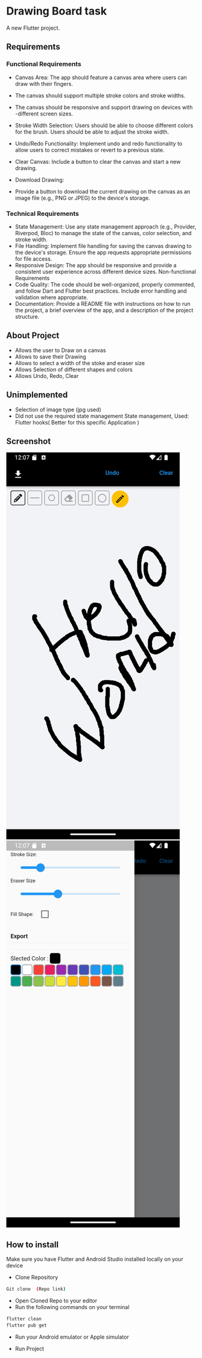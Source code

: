 # Drawing Board task

A new Flutter project.

## Requirements

### Functional Requirements

- Canvas Area:
  The app should feature a canvas area where users can draw with their fingers.

- The canvas should support multiple stroke colors and stroke widths.
- The canvas should be responsive and support drawing on devices with -different screen sizes.
- Stroke Width Selection:
  Users should be able to choose different colors for the brush.
  Users should be able to adjust the stroke width.
- Undo/Redo Functionality:
  Implement undo and redo functionality to allow users to correct mistakes or revert to a previous state.
- Clear Canvas:
  Include a button to clear the canvas and start a new drawing.
- Download Drawing:
- Provide a button to download the current drawing on the canvas as an image file (e.g., PNG or JPEG) to the device's storage.

### Technical Requirements

- State Management:
  Use any state management approach (e.g., Provider, Riverpod, Bloc) to manage the state of the canvas, color selection, and stroke width.
- File Handling:
  Implement file handling for saving the canvas drawing to the device's storage. Ensure the app requests appropriate permissions for file access.
- Responsive Design:
  The app should be responsive and provide a consistent user experience across different device sizes.
  Non-functional Requirements
- Code Quality:
  The code should be well-organized, properly commented, and follow Dart and Flutter best practices.
  Include error handling and validation where appropriate.
- Documentation:
  Provide a README file with instructions on how to run the project, a brief overview of the app, and a description of the project structure.

## About Project

- Allows the user to Draw on a canvas
- Allows to save their Drawing
- Allows to select a width of the stoke and eraser size
- Allows Selection of different shapes and colors
- Allows Undo, Redo, Clear

## Unimplemented

- Selection of image type (jpg used)
- Did not use the required state management State management, Used: Flutter hooks( Better for this specific Application )

## Screenshot

![alt text](screenshots/Screenshot_1709575671.png)
![alt text](screenshots/Screenshot_1709575640.png)

## How to install

Make sure you have Flutter and Android Studio installed locally on your device

- Clone Repository

```bash
Git clone  (Repo link)
```

- Open Cloned Repo to your editor
- Run the following commands on your terminal

```bash
flutter clean
flutter pub get
```

- Run your Android emulator or Apple simulator

- Run Project
